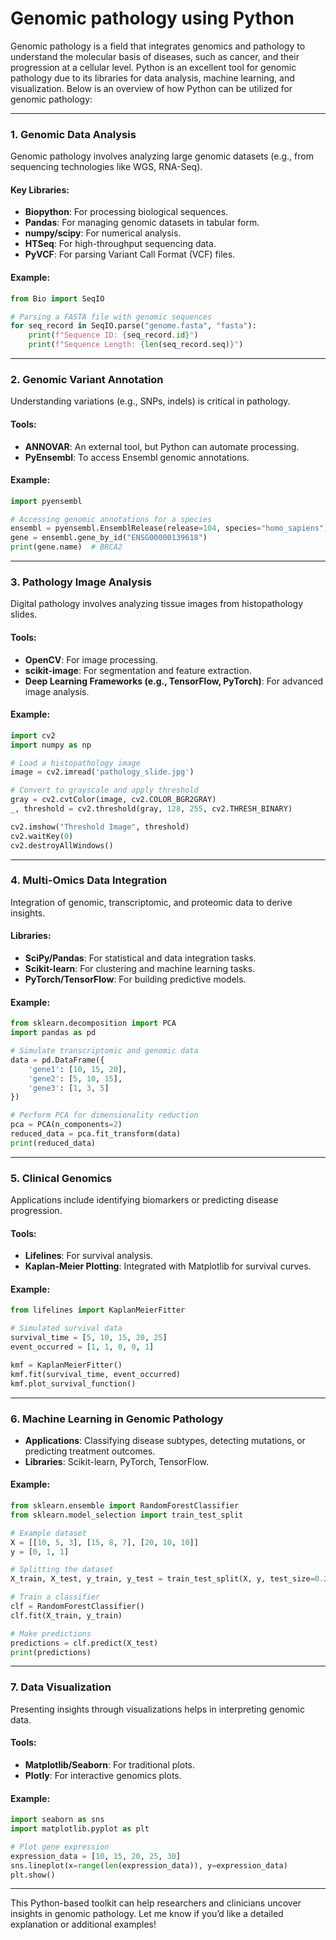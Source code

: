 # Genomic pathology using Python

Genomic pathology is a field that integrates genomics and pathology to understand the molecular basis of diseases, such as cancer, and their progression at a cellular level. Python is an excellent tool for genomic pathology due to its libraries for data analysis, machine learning, and visualization. Below is an overview of how Python can be utilized for genomic pathology:

------

### 1. **Genomic Data Analysis**

Genomic pathology involves analyzing large genomic datasets (e.g., from sequencing technologies like WGS, RNA-Seq).

#### Key Libraries:

- **Biopython**: For processing biological sequences.
- **Pandas**: For managing genomic datasets in tabular form.
- **numpy/scipy**: For numerical analysis.
- **HTSeq**: For high-throughput sequencing data.
- **PyVCF**: For parsing Variant Call Format (VCF) files.

#### Example:

```python
from Bio import SeqIO

# Parsing a FASTA file with genomic sequences
for seq_record in SeqIO.parse("genome.fasta", "fasta"):
    print(f"Sequence ID: {seq_record.id}")
    print(f"Sequence Length: {len(seq_record.seq)}")
```

------

### 2. **Genomic Variant Annotation**

Understanding variations (e.g., SNPs, indels) is critical in pathology.

#### Tools:

- **ANNOVAR**: An external tool, but Python can automate processing.
- **PyEnsembl**: To access Ensembl genomic annotations.

#### Example:

```python
import pyensembl

# Accessing genomic annotations for a species
ensembl = pyensembl.EnsemblRelease(release=104, species="homo_sapiens")
gene = ensembl.gene_by_id("ENSG00000139618")
print(gene.name)  # BRCA2
```

------

### 3. **Pathology Image Analysis**

Digital pathology involves analyzing tissue images from histopathology slides.

#### Tools:

- **OpenCV**: For image processing.
- **scikit-image**: For segmentation and feature extraction.
- **Deep Learning Frameworks (e.g., TensorFlow, PyTorch)**: For advanced image analysis.

#### Example:

```python
import cv2
import numpy as np

# Load a histopathology image
image = cv2.imread('pathology_slide.jpg')

# Convert to grayscale and apply threshold
gray = cv2.cvtColor(image, cv2.COLOR_BGR2GRAY)
_, threshold = cv2.threshold(gray, 128, 255, cv2.THRESH_BINARY)

cv2.imshow("Threshold Image", threshold)
cv2.waitKey(0)
cv2.destroyAllWindows()
```

------

### 4. **Multi-Omics Data Integration**

Integration of genomic, transcriptomic, and proteomic data to derive insights.

#### Libraries:

- **SciPy/Pandas**: For statistical and data integration tasks.
- **Scikit-learn**: For clustering and machine learning tasks.
- **PyTorch/TensorFlow**: For building predictive models.

#### Example:

```python
from sklearn.decomposition import PCA
import pandas as pd

# Simulate transcriptomic and genomic data
data = pd.DataFrame({
    'gene1': [10, 15, 20],
    'gene2': [5, 10, 15],
    'gene3': [1, 3, 5]
})

# Perform PCA for dimensionality reduction
pca = PCA(n_components=2)
reduced_data = pca.fit_transform(data)
print(reduced_data)
```

------

### 5. **Clinical Genomics**

Applications include identifying biomarkers or predicting disease progression.

#### Tools:

- **Lifelines**: For survival analysis.
- **Kaplan-Meier Plotting**: Integrated with Matplotlib for survival curves.

#### Example:

```python
from lifelines import KaplanMeierFitter

# Simulated survival data
survival_time = [5, 10, 15, 20, 25]
event_occurred = [1, 1, 0, 0, 1]

kmf = KaplanMeierFitter()
kmf.fit(survival_time, event_occurred)
kmf.plot_survival_function()
```

------

### 6. **Machine Learning in Genomic Pathology**

- **Applications**: Classifying disease subtypes, detecting mutations, or predicting treatment outcomes.
- **Libraries**: Scikit-learn, PyTorch, TensorFlow.

#### Example:

```python
from sklearn.ensemble import RandomForestClassifier
from sklearn.model_selection import train_test_split

# Example dataset
X = [[10, 5, 3], [15, 8, 7], [20, 10, 10]]
y = [0, 1, 1]

# Splitting the dataset
X_train, X_test, y_train, y_test = train_test_split(X, y, test_size=0.2)

# Train a classifier
clf = RandomForestClassifier()
clf.fit(X_train, y_train)

# Make predictions
predictions = clf.predict(X_test)
print(predictions)
```

------

### 7. **Data Visualization**

Presenting insights through visualizations helps in interpreting genomic data.

#### Tools:

- **Matplotlib/Seaborn**: For traditional plots.
- **Plotly**: For interactive genomics plots.

#### Example:

```python
import seaborn as sns
import matplotlib.pyplot as plt

# Plot gene expression
expression_data = [10, 15, 20, 25, 30]
sns.lineplot(x=range(len(expression_data)), y=expression_data)
plt.show()
```

------

This Python-based toolkit can help researchers and clinicians uncover insights in genomic pathology. Let me know if you’d like a detailed explanation or additional examples!